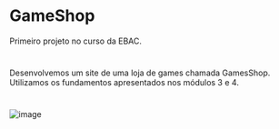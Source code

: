 # GameShop
Primeiro projeto no curso da EBAC.
#
Desenvolvemos um site de uma loja de games chamada GamesShop. Utilizamos os fundamentos apresentados nos módulos 3 e 4.
#
![image](https://github.com/DGzzzzz/GameShop/assets/132670815/cb9f2adb-59f1-4dc3-8a95-cc063c75f472)


